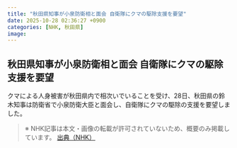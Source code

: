 ```yaml
---
title: "秋田県知事が小泉防衛相と面会 自衛隊にクマの駆除支援を要望"
date: 2025-10-28 02:36:27 +0900
categories: [NHK, 秋田県]
image: 
---
```

## 秋田県知事が小泉防衛相と面会 自衛隊にクマの駆除支援を要望

クマによる人身被害が秋田県内で相次いでいることを受け、28日、秋田県の鈴木知事は防衛省で小泉防衛大臣と面会し、自衛隊にクマの駆除の支援を要望しました。

> ※ NHK記事は本文・画像の転載が許可されていないため、概要のみ掲載しています。
[出典（NHK）](http://www3.nhk.or.jp/news/html/20251028/k10014961131000.html)
